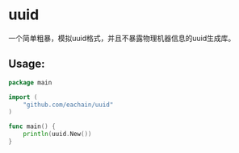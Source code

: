 # uuid

一个简单粗暴，模拟uuid格式，并且不暴露物理机器信息的uuid生成库。

## Usage:

```go
package main

import (
	"github.com/eachain/uuid"
)

func main() {
	println(uuid.New())
}
```

